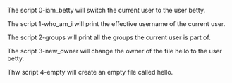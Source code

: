 The script 0-iam_betty will switch the current user to the user betty.

The script 1-who_am_i will print the effective username of the current user.

The script 2-groups will print all the groups the current user is part of.

The script 3-new_owner will change the owner of the file hello to the user betty.

Thw script 4-empty will create an empty file called hello.
